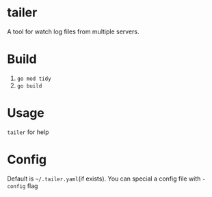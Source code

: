 # tailer
A tool for watch log files from multiple servers.

# Build

1. `go mod tidy`
2. `go build`

# Usage

`tailer` for help

# Config

Default is `~/.tailer.yaml`(if exists). You can special a config file with `-config` flag

